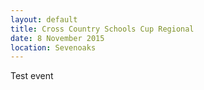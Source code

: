 ```yaml
---
layout: default
title: Cross Country Schools Cup Regional
date: 8 November 2015
location: Sevenoaks
---
```


Test event
